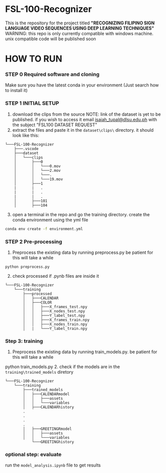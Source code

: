 # FSL-100-Recognizer
This is the repository for the project titled <b>"RECOGNIZING FILIPINO SIGN LANGUAGE VIDEO SEQUENCES USING DEEP LEARNING 
TECHNIQUES"</b>
WARNING: this repo is only currently compatible with windows machine. unix compatible code will be published soon
# HOW TO RUN
### STEP 0 Required software and cloning
Make sure you have the latest conda in your environment (Just search how to install it)
### STEP 1 INITIAL SETUP
1. download the clips from the source  NOTE: link of the dataset is yet to be published. if you wish to access it email isaiah_tupal@dlsu.edu.ph with the subject "FSL100 DATASET REQUEST"
2. extract the files and paste it in the ```dataset\clips\``` directory. it should look like this:

```ascii
└───FSL-100-Recognizer
    ├───.vscode
    ├───dataset
    │   └───clips
    │       ├───0
    │       │   └───0.mov
    │       │   └───2.mov
    │       │   └───.
    │       │   └───19.mov
    │       ├───1
    |       |   .
    |       |   .
    |       |   .
    │       ├───101
    │       ├───104

```
3. open a terminal in the repo and go the training directory. create the conda environment using the yml file
```cmd
conda env create -f environment.yml
```
### STEP 2 Pre-processing
1. Preprocess the existing data by running preprocess.py be patient for this will take a while
```
python preprocess.py
```
2. check processed if .pynb files are inside it
```
└───FSL-100-Recognizer
    └───training
        ├───processed
        │   ├───CALENDAR
        │   ├───COLOR
        │   │   ├───X_frames_test.npy
        │   │   ├───X_nodes_test.npy
        │   │   ├───Y_label_test.npy
        │   │   ├───X_frames_train.npy
        │   │   ├───X_nodes_train.npy
        │   |   └───Y_label_train.npy
```
### Step 3: training
1. Preprocess the existing data by running train_models.py. be patient for this will take a while

python train_models.py
2. check if the models are in the ```training\trained_models``` diretory

```
└───FSL-100-Recognizer
    └───training
        ├───trained_models
        │   ├───CALENDARmodel
        │   │   ├───assets
        │   │   └───variables
        │   ├───CALENDARhistory
        .
        .
        .
        .
        │   ├───GREETINGRmodel
        │   │   ├───assets
        │   │   └───variables
            └───GREETINGhistory
```

### optional step: evaluate
run the ```model_analysis.ipynb``` file to get results